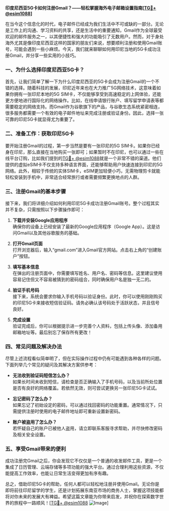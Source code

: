 **印度尼西亚5G卡如何注册Gmail？——轻松掌握海外电子邮箱设置指南[[TG💪+ @esim1088](https://t.me/s/esim1088)]**

在当今这个信息化的时代，电子邮件已经成为我们生活中不可或缺的一部分。无论是工作上的沟通、学习资料的共享，还是生活中的重要通知，Gmail作为全球最受欢迎的邮件服务之一，以其便捷性和强大的功能吸引了无数用户。然而，对于身处海外尤其是像印度尼西亚这样的国家的朋友们来说，想要顺利注册和使用Gmail账号，可能会遇到一些小麻烦。今天，我们就来聊聊如何用印尼当地的5G卡成功注册Gmail，并分享一些实用的小技巧。

### 一、为什么选择印度尼西亚5G卡？

首先，让我们简单了解一下为什么印度尼西亚的5G卡会成为注册Gmail的一个不错的选择。随着科技的发展，印尼近年来也在大力推广5G网络技术，这意味着如果你拥有一张印尼本地的5G SIM卡，不仅能够享受到高速稳定的上网体验，还能更方便地进行国际化的网络操作。比如，在线申请银行账户、填写留学申请表等都需要稳定的网络支持。而Gmail作为谷歌旗下的产品，与谷歌生态系统紧密相连，很多服务都需要一个有效的电子邮件地址来完成注册或验证身份。因此，选择一张可靠的印尼5G卡就显得尤为重要了。

### 二、准备工作：获取印尼5G卡

要开始注册Gmail的过程，第一步当然是要有一张印尼的5G SIM卡。如果你已经身在印尼，那么直接在当地购买一张即可；如果暂时不在印尼，也可以通过一些在线平台订购，比如我们提到的[TG💪+ @esim1088](https://t.me/s/esim1088)就是一个非常不错的渠道。他们提供的虚拟eSIM卡不仅支持多种语言界面，还能够帮助用户快速连接到印尼的5G网络。此外，相较于传统的实体SIM卡，eSIM更加轻便小巧，无需物理剪卡就能轻松安装到手机中，非常适合经常旅行或者需要频繁更换地点的人群。

### 三、注册Gmail的基本步骤

接下来，我们将详细介绍如何利用印尼5G卡成功注册Gmail账号。整个过程其实并不复杂，只需按照以下步骤操作即可：

1. **下载并安装Google应用程序**  
   确保你的设备上已经安装了最新的Google应用程序（Google App）。这是访问Gmail以及其他谷歌服务的基础。

2. **打开Gmail页面**  
   打开浏览器后，输入“gmail.com”进入Gmail官方网站。点击右上角的“创建账户”按钮。

3. **填写基本信息**  
   在弹出的注册页面中，你需要填写姓名、用户名、密码等信息。这里建议使用容易记住但又不容易被猜到的密码组合，同时确保用户名是独一无二的。

4. **验证手机号码**  
   接下来，系统会要求你输入手机号码以验证身份。此时，你可以使用刚刚购买的印尼5G卡来接收短信验证码。请务必确认该号码处于活跃状态，并且信号良好。

5. **完成设置**  
   验证完成后，你可以根据提示进一步完善个人资料，包括上传头像、添加备用邮箱地址等。最后别忘了保存所有更改！

### 四、常见问题及解决办法

尽管上述流程看似简单明了，但在实际操作过程中仍有可能遇到各种各样的问题。下面列举几个常见的疑问及其解决方案供参考：

- **无法收到验证码短信怎么办？**  
  如果长时间未收到短信，请检查是否正确输入了手机号码，以及当前所处位置是否有良好的网络覆盖。若依然无效，则可尝试更换另一张印尼5G卡试试。

- **忘记密码了怎么办？**  
  如果忘记了初始设定的密码，可以通过找回密码的功能重置。通常情况下，只需提供注册时使用的电子邮件地址即可重新设置新密码。

- **账户被盗用了怎么办？**  
  若怀疑自己的账户已被他人盗用，请立即联系客服寻求帮助，并尽快修改密码及相关安全设置。

### 五、享受Gmail带来的便利

成功注册完Gmail之后，你会发现它不仅仅是一个普通的收发邮件工具，更是一个集成了日历管理、云端存储等多项功能的强大平台。通过合理利用这些资源，不仅能提高工作效率，也能让日常生活变得更加有序有趣。

总之，借助印尼5G卡的帮助，任何人都可以轻松地注册并使用Gmail。无论你是即将前往印尼留学的学生，还是计划拓展东南亚市场的商务人士，掌握这项技能都将对你未来的发展大有裨益。希望这篇文章能为你带来启发，并祝你在探索数字世界的旅程中一路顺风！[[TG💪+ @esim1088](https://t.me/s/esim1088) ![Image](https://i.postimg.cc/4NQfJmqS/Snipaste-2025-05-13-00-14-12.png)]